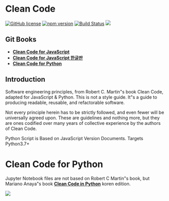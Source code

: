 # Clean Code

[![GitHub license](https://img.shields.io/badge/license-MIT-blue.svg)](https://github.com/facebook/react/blob/master/LICENSE) 
[![npm version](https://img.shields.io/npm/v/react.svg?style=flat)](https://www.npmjs.com/package/react) 
[![Build Status](https://travis-ci.com/zedr/clean-code-python.svg?branch=master)](https://travis-ci.com/zedr/clean-code-python)
[![](https://img.shields.io/badge/python-3.8+-blue.svg)](https://www.python.org/download/releases/3.8.3/)

## Git Books

- **[Clean Code for JavaScript](https://ragmha.gitbooks.io/clean-code/content/)**
- **[Clean Code for JavaScript 한글판](https://kwosu87.gitbooks.io/clean-code/content/)**
- **[Clean Code for Python](https://github.com/zedr/clean-code-python/blob/master/README.md)**


## Introduction

Software engineering principles, from Robert C. Martin"s book Clean Code, adapted for JavaScript & Python. This is not a style guide. It"s a guide to producing readable, reusable, and refactorable software.

Not every principle herein has to be strictly followed, and even fewer will be universally agreed upon. These are guidelines and nothing more, but they are ones codified over many years of collective experience by the authors of Clean Code.

Python Script is Based on JavaScript Version Documents. Targets Python3.7+


# Clean Code for Python

Jupyter Notebook files are not based on Robert C Martin"s book, but Mariano Anaya"s book **[Clean Code in Python](https://www.amazon.com/Clean-Code-Python-Refactor-legacy/dp/1788835832/ref=sr_1_1?dchild=1&keywords=clean+code+Python&qid=1595241022&s=books&sr=1-1)** koren edition.


<img src="https://image.yes24.com/goods/69064790"><br/>

